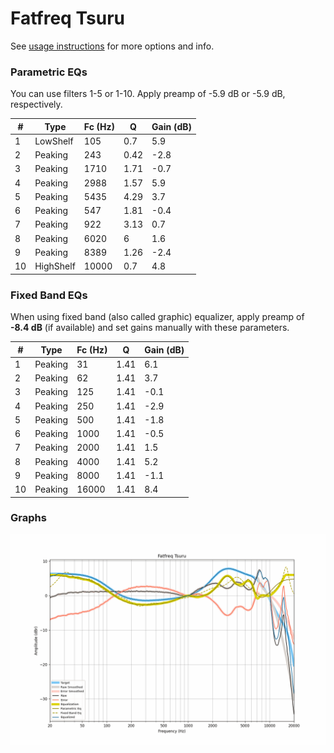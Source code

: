 # Fatfreq Tsuru
See [usage instructions](https://github.com/jaakkopasanen/AutoEq#usage) for more options and info.

### Parametric EQs
You can use filters 1-5 or 1-10. Apply preamp of -5.9 dB or -5.9 dB, respectively.

|   # | Type      |   Fc (Hz) |    Q |   Gain (dB) |
|-----|-----------|-----------|------|-------------|
|   1 | LowShelf  |       105 | 0.7  |         5.9 |
|   2 | Peaking   |       243 | 0.42 |        -2.8 |
|   3 | Peaking   |      1710 | 1.71 |        -0.7 |
|   4 | Peaking   |      2988 | 1.57 |         5.9 |
|   5 | Peaking   |      5435 | 4.29 |         3.7 |
|   6 | Peaking   |       547 | 1.81 |        -0.4 |
|   7 | Peaking   |       922 | 3.13 |         0.7 |
|   8 | Peaking   |      6020 | 6    |         1.6 |
|   9 | Peaking   |      8389 | 1.26 |        -2.4 |
|  10 | HighShelf |     10000 | 0.7  |         4.8 |

### Fixed Band EQs
When using fixed band (also called graphic) equalizer, apply preamp of **-8.4 dB** (if available) and set gains manually with these parameters.

|   # | Type    |   Fc (Hz) |    Q |   Gain (dB) |
|-----|---------|-----------|------|-------------|
|   1 | Peaking |        31 | 1.41 |         6.1 |
|   2 | Peaking |        62 | 1.41 |         3.7 |
|   3 | Peaking |       125 | 1.41 |        -0.1 |
|   4 | Peaking |       250 | 1.41 |        -2.9 |
|   5 | Peaking |       500 | 1.41 |        -1.8 |
|   6 | Peaking |      1000 | 1.41 |        -0.5 |
|   7 | Peaking |      2000 | 1.41 |         1.5 |
|   8 | Peaking |      4000 | 1.41 |         5.2 |
|   9 | Peaking |      8000 | 1.41 |        -1.1 |
|  10 | Peaking |     16000 | 1.41 |         8.4 |

### Graphs
![](./Fatfreq%20Tsuru.png)
